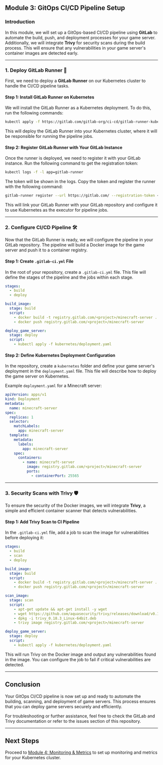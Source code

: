 ## Module 3: GitOps CI/CD Pipeline Setup

### Introduction

In this module, we will set up a GitOps-based CI/CD pipeline using **GitLab** to automate the build, push, and deployment processes for your game server. Additionally, we will integrate **Trivy** for security scans during the build process. This will ensure that any vulnerabilities in your game server's container images are detected early.

---

### 1. Deploy GitLab Runner 🚀

First, we need to deploy a **GitLab Runner** on our Kubernetes cluster to handle the CI/CD pipeline tasks.

#### Step 1: Install GitLab Runner on Kubernetes

We will install the GitLab Runner as a Kubernetes deployment. To do this, run the following commands: 
 
```bash
kubectl apply -f https://gitlab.com/gitlab-org/ci-cd/gitlab-runner-kubernetes/raw/master/deployment.yaml
```

This will deploy the GitLab Runner into your Kubernetes cluster, where it will be responsible for running the pipeline jobs.

#### Step 2: Register GitLab Runner with Your GitLab Instance 

Once the runner is deployed, we need to register it with your GitLab instance. Run the following command to get the registration token:

```bash
kubectl logs -f -l app=gitlab-runner
```

The token will be shown in the logs. Copy the token and register the runner with the following command:

```bash
gitlab-runner register --url https://gitlab.com/ --registration-token <your-token> --executor kubernetes
```

This will link your GitLab Runner with your GitLab repository and configure it to use Kubernetes as the executor for pipeline jobs.

---

### 2. Configure CI/CD Pipeline 🛠️

Now that the GitLab Runner is ready, we will configure the pipeline in your GitLab repository. The pipeline will build a Docker image for the game server and push it to a container registry.

#### Step 1: Create `.gitlab-ci.yml` File

In the root of your repository, create a `.gitlab-ci.yml` file. This file will define the stages of the pipeline and the jobs within each stage.

```yaml
stages:
  - build
  - deploy

build_image:
  stage: build
  script:
    - docker build -t registry.gitlab.com/<project>/minecraft-server .
    - docker push registry.gitlab.com/<project>/minecraft-server

deploy_game_server:
  stage: deploy
  script:
    - kubectl apply -f kubernetes/deployment.yaml
```

#### Step 2: Define Kubernetes Deployment Configuration

In the repository, create a `kubernetes` folder and define your game server's deployment in the `deployment.yaml` file. This file will describe how to deploy the game server on Kubernetes.

Example `deployment.yaml` for a Minecraft server:

```yaml
apiVersion: apps/v1
kind: Deployment
metadata:
  name: minecraft-server
spec:
  replicas: 1
  selector:
    matchLabels:
      app: minecraft-server
  template:
    metadata:
      labels:
        app: minecraft-server
    spec:
      containers:
        - name: minecraft-server
          image: registry.gitlab.com/<project>/minecraft-server
          ports:
            - containerPort: 25565
```

---

### 3. Security Scans with Trivy 🛡️

To ensure the security of the Docker images, we will integrate **Trivy**, a simple and efficient container scanner that detects vulnerabilities.

#### Step 1: Add Trivy Scan to CI Pipeline

In the `.gitlab-ci.yml` file, add a job to scan the image for vulnerabilities before deploying it:

```yaml
stages:
  - build
  - scan
  - deploy

build_image:
  stage: build
  script:
    - docker build -t registry.gitlab.com/<project>/minecraft-server .
    - docker push registry.gitlab.com/<project>/minecraft-server

scan_image:
  stage: scan
  script:
    - apt-get update && apt-get install -y wget
    - wget https://github.com/aquasecurity/trivy/releases/download/v0.18.3/trivy_0.18.3_Linux-64bit.deb
    - dpkg -i trivy_0.18.3_Linux-64bit.deb
    - trivy image registry.gitlab.com/<project>/minecraft-server

deploy_game_server:
  stage: deploy
  script:
    - kubectl apply -f kubernetes/deployment.yaml
```

This will run Trivy on the Docker image and output any vulnerabilities found in the image. You can configure the job to fail if critical vulnerabilities are detected.

---

## Conclusion

Your GitOps CI/CD pipeline is now set up and ready to automate the building, scanning, and deployment of game servers. This process ensures that you can deploy game servers securely and efficiently. 

For troubleshooting or further assistance, feel free to check the GitLab and Trivy documentation or refer to the issues section of this repository.

---

## Next Steps

Proceed to [Module 4: Monitoring & Metrics](#module-4-monitoring--metrics) to set up monitoring and metrics for your Kubernetes cluster.

